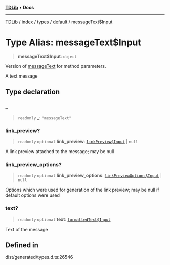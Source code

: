 [**TDLib**](../../../../../../README.md) • **Docs**

***

[TDLib](../../../../../../modules.md) / [index](../../../../../README.md) / [types](../../../README.md) / [default](../README.md) / messageText$Input

# Type Alias: messageText$Input

> **messageText$Input**: `object`

Version of [messageText](messageText.md) for method parameters.

A text message

## Type declaration

### \_

> `readonly` **\_**: `"messageText"`

### link\_preview?

> `readonly` `optional` **link\_preview**: [`linkPreview$Input`](linkPreview$Input.md) \| `null`

A link preview attached to the message; may be null

### link\_preview\_options?

> `readonly` `optional` **link\_preview\_options**: [`linkPreviewOptions$Input`](linkPreviewOptions$Input.md) \| `null`

Options which were used for generation of the link preview; may be null if default options were used

### text?

> `readonly` `optional` **text**: [`formattedText$Input`](formattedText$Input.md)

Text of the message

## Defined in

dist/generated/types.d.ts:26546
